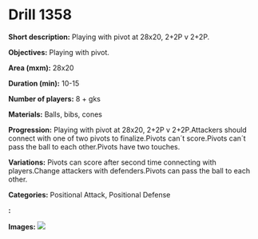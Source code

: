 # Drill 1358

**Short description:**
Playing with pivot at 28x20, 2+2P v 2+2P.

**Objectives:**
Playing with pivot.

**Area (mxm):**
28x20

**Duration (min):**
10-15

**Number of players:**
8 + gks

**Materials:**
Balls, bibs, cones

**Progression:**
Playing with pivot at 28x20, 2+2P v 2+2P.Attackers should connect with one of two pivots to finalize.Pivots can´t score.Pivots can´t pass the ball to each other.Pivots have two touches.

**Variations:**
Pivots can score after second time connecting with players.Change attackers with defenders.Pivots can pass the ball to each other.

**Categories:**
Positional Attack, Positional Defense

**:**


**Images:**
![](https://www.coachingfutsal.com/\images\31267d80-9e62-4614-8212-c2f16e9724bc_318.png)


